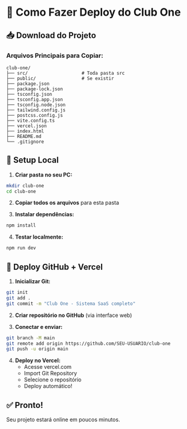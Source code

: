 # 🚀 Como Fazer Deploy do Club One

## 📥 Download do Projeto

### Arquivos Principais para Copiar:
```
club-one/
├── src/                    # Toda pasta src
├── public/                 # Se existir
├── package.json
├── package-lock.json
├── tsconfig.json
├── tsconfig.app.json
├── tsconfig.node.json
├── tailwind.config.js
├── postcss.config.js
├── vite.config.ts
├── vercel.json
├── index.html
├── README.md
└── .gitignore
```

## 🔧 Setup Local

1. **Criar pasta no seu PC:**
```bash
mkdir club-one
cd club-one
```

2. **Copiar todos os arquivos** para esta pasta

3. **Instalar dependências:**
```bash
npm install
```

4. **Testar localmente:**
```bash
npm run dev
```

## 🚀 Deploy GitHub + Vercel

1. **Inicializar Git:**
```bash
git init
git add .
git commit -m "Club One - Sistema SaaS completo"
```

2. **Criar repositório no GitHub** (via interface web)

3. **Conectar e enviar:**
```bash
git branch -M main
git remote add origin https://github.com/SEU-USUARIO/club-one
git push -u origin main
```

4. **Deploy no Vercel:**
   - Acesse vercel.com
   - Import Git Repository
   - Selecione o repositório
   - Deploy automático!

## ✅ Pronto!
Seu projeto estará online em poucos minutos.